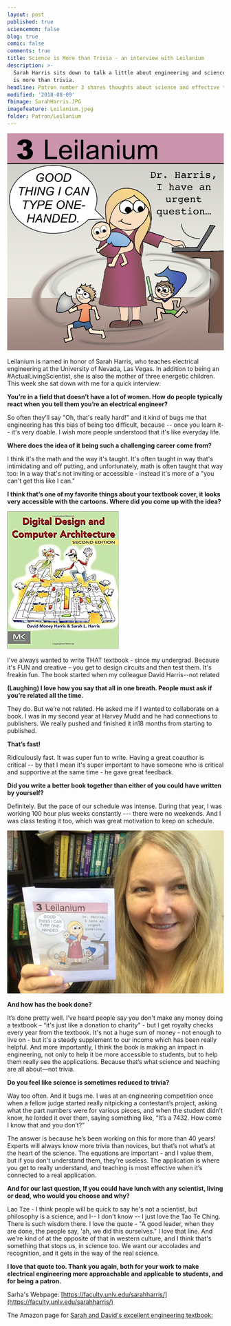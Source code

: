 ```yaml
---
layout: post
published: true
sciencemom: false
blog: true
comic: false
comments: true
title: Science is More than Trivia - an interview with Leilanium
description: >-
  Sarah Harris sits down to talk a little about engineering and science--which
  is more than trivia.
headline: Patron number 3 shares thoughts about science and effective teaching.
modified: '2018-08-09'
fbimage: SarahHarris.JPG
imagefeature: Leilanium.jpeg
folder: Patron/Leilanium
---
```


<span class="image left" style="width:400px; max-width:50%"><img src="images/Patron/Leilanium/Leilanium.jpeg" alt="Patron 3 on the Periodic Table of Patrons - Leilanium" /></span>

Leilanium is named in honor of Sarah Harris, who teaches electrical engineering at the University of Nevada, Las Vegas. In addition to being an #ActualLivingScientist, she is also the mother of three energetic children. This week she sat down with me for a quick interview:

**You’re in a field that doesn’t have a lot of women. How do people typically react when you tell them you’re an electrical engineer?**

So often they’ll say "Oh, that's really hard!" and it kind of bugs me that engineering has this bias of being too difficult, because -- once you learn it-- it's very doable. I wish more people understood that it's like everyday life.

**Where does the idea of it being such a challenging career come from?**

I think it's the math and the way it's taught. It's often taught in way that's intimidating and off putting, and unfortunately, math is often taught that way too: In a way that's not inviting or accessible - instead it's more of a "you can't get this like I can."

**I think that’s one of my favorite things about your textbook cover, it looks very accessible with the cartoons. Where did you come up with the idea?**

<span class="image left" style="width:400px; max-width:50%"><img src="images/Patron/Leilanium/Bookcover.jpg" alt="Bookcover for Digital Design and Computer Architecture, Second Edition." /></span>

I've always wanted to write THAT textbook - since my undergrad. Because it's FUN and creative – you get to design circuits and then test them. It's freakin fun. The book started when my colleague David Harris--not related 

**(Laughing) I love how you say that all in one breath. People must ask if you’re related all the time.**

They do. But we’re not related. He asked me if I wanted to collaborate on a book. I was in my second year at Harvey Mudd and he had connections to publishers. We really pushed and finished it in18 months from starting to published.

**That’s fast!**

Ridiculously fast. It was super fun to write. Having a great coauthor is critical -- by that I mean it's super important to have someone who is critical and supportive at the same time - he gave great feedback.

**Did you write a better book together than either of you could have written by yourself?**

Definitely. But the pace of our schedule was intense. During that year, I was working 100 hour plus weeks constantly --- there were no weekends. And I was class testing it too, which was great motivation to keep on schedule. 

<span class="image left" style="width:400px; max-width:50%"><img src="images/Patron/Leilanium/SarahHarris.JPG" alt="Sarah in her office with her Periodic Table of Patron's card." /></span>

**And how has the book done?**

It’s done pretty well. I’ve heard people say you don't make any money doing a textbook – “it's just like a donation to charity" - but I get royalty checks every year from the textbook. It's not a huge sum of money - not enough to live on - but it's a steady supplement to our income which has been really helpful. And more importantly, I think the book is making an impact in engineering, not only to help it be more accessible to students, but to help them really see the applications. Because that’s what science and teaching are all about—not trivia.

**Do you feel like science is sometimes reduced to trivia?**

Way too often. And it bugs me. I was at an engineering competition once when a fellow judge started really nitpicking a contestant’s project, asking what the part numbers were for various pieces, and when the student didn’t know, he lorded it over them, saying something like, “It’s a 7432. How come I know that and you don’t?” 

The answer is because he’s been working on this for more than 40 years! Experts will always know more trivia than novices, but that’s not what’s at the heart of the science. The equations are important - and I value them, but if you don't understand them, they're useless. The application is where you get to really understand, and teaching is most effective when it’s connected to a real application. 


**And for our last question, If you could have lunch with any scientist, living or dead, who would you choose and why?**

Lao Tze - I think people will be quick to say he's not a scientist, but philosophy is a science, and I-- I don't know -- I just love the Tao Te Ching. There is such wisdom there. I love the quote - "A good leader, when they are done, the people say, 'ah, we did this ourselves." I love that line. And we're kind of at the opposite of that in western culture, and I think that's something that stops us, in science too. We want our accolades and recognition, and it gets in the way of the real science.

**I love that quote too. Thank you again, both for your work to make electrical engineering more approachable and applicable to students, and for being a patron.**

Sarha's Webpage: [https://faculty.unlv.edu/sarahharris/](https://faculty.unlv.edu/sarahharris/)

The Amazon page for [Sarah and David's excellent engineering textbook:](https://www.amazon.com/Digital-Design-Computer-Architecture-Second/dp/0123944244)

